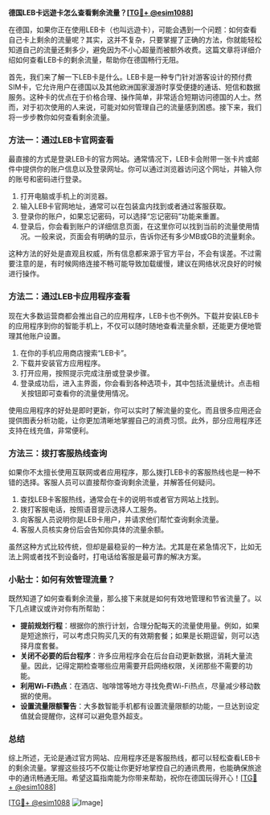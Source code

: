 **德国LEB卡远遊卡怎么查看剩余流量？[[TG💪+ @esim1088](https://t.me/s/esim1088)]**

在德国，如果你正在使用LEB卡（也叫远遊卡），可能会遇到一个问题：如何查看自己卡上剩余的流量呢？其实，这并不复杂，只要掌握了正确的方法，你就能轻松知道自己的流量还剩多少，避免因为不小心超量而被额外收费。这篇文章将详细介绍如何查看LEB卡的剩余流量，帮助你在德国畅行无阻。

首先，我们来了解一下LEB卡是什么。LEB卡是一种专门针对游客设计的预付费SIM卡，它允许用户在德国以及其他欧洲国家漫游时享受便捷的通话、短信和数据服务。这种卡的优点在于价格合理、操作简单，非常适合短期访问德国的人士。然而，对于初次使用的人来说，可能对如何管理自己的流量感到困惑。接下来，我们将一步步教你如何查看剩余流量。

### 方法一：通过LEB卡官网查看

最直接的方式是登录LEB卡的官方网站。通常情况下，LEB卡会附带一张卡片或邮件中提供你的账户信息以及登录网址。你可以通过浏览器访问这个网址，并输入你的账号和密码进行登录。

1. 打开电脑或手机上的浏览器。
2. 输入LEB卡官网地址，通常可以在包装盒内找到或者通过客服获取。
3. 登录你的账户，如果忘记密码，可以选择“忘记密码”功能来重置。
4. 登录后，你会看到账户的详细信息页面，在这里你可以找到当前的流量使用情况。一般来说，页面会有明确的显示，告诉你还有多少MB或GB的流量剩余。

这种方法的好处是直观且权威，所有信息都来源于官方平台，不会有误差。不过需要注意的是，有时候网络连接不畅可能导致加载缓慢，建议在网络状况良好的时候进行操作。

### 方法二：通过LEB卡应用程序查看

现在大多数运营商都会推出自己的应用程序，LEB卡也不例外。下载并安装LEB卡的应用程序到你的智能手机上，不仅可以随时随地查看流量余额，还能更方便地管理其他账户设置。

1. 在你的手机应用商店搜索“LEB卡”。
2. 下载并安装官方应用程序。
3. 打开应用，按照提示完成注册或登录步骤。
4. 登录成功后，进入主界面，你会看到各种选项卡，其中包括流量统计。点击相关按钮即可查看你的流量使用情况。

使用应用程序的好处是即时更新，你可以实时了解流量的变化。而且很多应用还会提供图表分析功能，让你更加清晰地掌握自己的消费习惯。此外，部分应用程序还支持在线充值，非常便利。

### 方法三：拨打客服热线查询

如果你不太擅长使用互联网或者应用程序，那么拨打LEB卡的客服热线也是一种不错的选择。客服人员可以直接帮你查询剩余流量，并解答任何疑问。

1. 查找LEB卡客服热线，通常会在卡的说明书或者官方网站上找到。
2. 拨打客服电话，按照语音提示选择人工服务。
3. 向客服人员说明你是LEB卡用户，并请求他们帮忙查询剩余流量。
4. 客服人员核实身份后会告知你具体的流量余额。

虽然这种方式比较传统，但却是最稳妥的一种方法。尤其是在紧急情况下，比如无法上网或者找不到设备时，打电话给客服是最可靠的解决方案。

### 小贴士：如何有效管理流量？

既然知道了如何查看剩余流量，那么接下来就是如何有效地管理和节省流量了。以下几点建议或许对你有所帮助：

- **提前规划行程**：根据你的旅行计划，合理分配每天的流量使用量。例如，如果是短途旅行，可以考虑只购买几天的有效期套餐；如果是长期逗留，则可以选择月度套餐。
- **关闭不必要的后台程序**：许多应用程序会在后台自动更新数据，消耗大量流量。因此，记得定期检查哪些应用需要开启网络权限，关闭那些不需要的功能。
- **利用Wi-Fi热点**：在酒店、咖啡馆等地方寻找免费Wi-Fi热点，尽量减少移动数据的使用。
- **设置流量限额警告**：大多数智能手机都有设置流量限额的功能，一旦达到设定值就会提醒你，这样可以避免意外超支。

### 总结

综上所述，无论是通过官方网站、应用程序还是客服热线，都可以轻松查看LEB卡的剩余流量。掌握这些技巧不仅能让你更好地掌控自己的通讯费用，也能确保旅途中的通讯畅通无阻。希望这篇指南能为你带来帮助，祝你在德国玩得开心！[[TG💪+ @esim1088](https://t.me/s/esim1088)]

[[TG💪+ @esim1088](https://t.me/s/esim1088) ![Image](https://i.postimg.cc/4NQfJmqS/Snipaste-2025-05-13-00-14-12.png)]